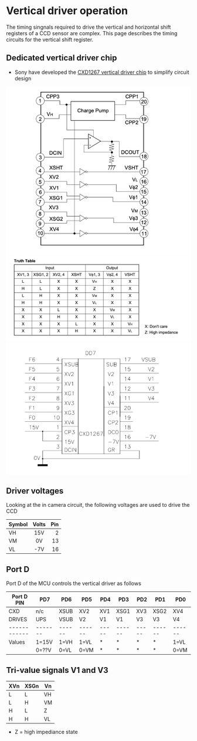 # Vertical driver operation

The timing singnals required to drive the vertical and horizontal shift registers of a CCD sensor are complex. This page describes the timing
circuits for the vertical shift register.

## Dedicated vertical driver chip

* Sony have developed the [CXD1267 vertical driver chip]() to simplify circuit design

![CXD1267 block diagram](cxd1267_blk_diagram.png)
![CXD1267 truth table](cxd1267_truth_table.png)
![CXD1267 in camera](cxd1267_in_camera.png)


## Driver voltages
Looking at the in camera circuit, the following voltages are used to drive the CCD 

| Symbol | Volts         | Pin  |
| -------|:-------------:| -----:|
| VH     | 15V | 2 |
| VM      | 0V     |   13 |
| VL | -7V      |   16 |


## Port D

Port D of the MCU controls the vertical driver as follows

| Port D PIN | PD7   | PD6  | PD5  | PD4 | PD3  | PD2 | PD1  | PD0  |
|------------|-------|------|------|-----|------|-----|------|------|
| CXD        | n/c   | XSUB | XV2  | XV1 | XSG1 | XV3 | XSG2 | XV4  |
| DRIVES     | UPS   | VSUB |  V2  |  V1 |  V1  |  V3 |  V3  |  V4  |
|------------|-------|------|------|-----|------|-----|------|------|
| Values     | 1=15V | 1=VH | 1=VL |  *  |  *   |   * |   *  | 1=VL |
|            | 0=??V | 0=VL | 0=VM |  *  |  *   |   * |   *  | 0=VM |

## Tri-value signals V1 and V3

| XVn  | XSGn |  Vn  |
|------|------|------|
|  L   |   L  |  VH  |
|  L   |   H  |  VM  |
|  H   |   L  |  Z   |
|  H   |   H  |  VL  |

* Z = high impediance state
